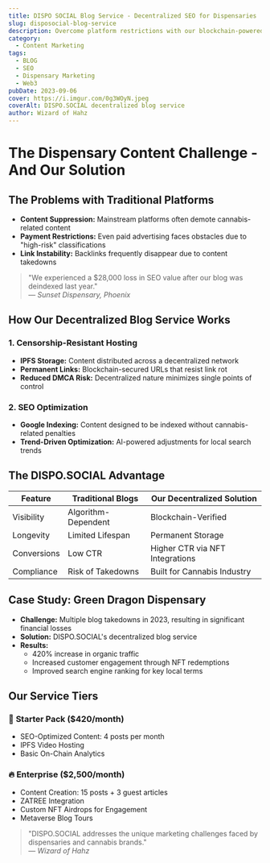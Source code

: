 ```yaml
---
title: DISPO SOCIAL Blog Service - Decentralized SEO for Dispensaries
slug: disposocial-blog-service
description: Overcome platform restrictions with our blockchain-powered blog service – persistent, ranking dispensary content.
category:
  - Content Marketing
tags:
  - BLOG
  - SEO
  - Dispensary Marketing
  - Web3
pubDate: 2023-09-06
cover: https://i.imgur.com/0g3WOyN.jpeg
coverAlt: DISPO.SOCIAL decentralized blog service
author: Wizard of Hahz
---
```


# The Dispensary Content Challenge - And Our Solution

## The Problems with Traditional Platforms

* **Content Suppression:** Mainstream platforms often demote cannabis-related content
* **Payment Restrictions:** Even paid advertising faces obstacles due to "high-risk" classifications
* **Link Instability:** Backlinks frequently disappear due to content takedowns

> "We experienced a $28,000 loss in SEO value after our blog was deindexed last year."  
> — *Sunset Dispensary, Phoenix*

## How Our Decentralized Blog Service Works

### 1. **Censorship-Resistant Hosting**
* **IPFS Storage:** Content distributed across a decentralized network
* **Permanent Links:** Blockchain-secured URLs that resist link rot
* **Reduced DMCA Risk:** Decentralized nature minimizes single points of control

### 2. **SEO Optimization**
* **Google Indexing:** Content designed to be indexed without cannabis-related penalties
* **Trend-Driven Optimization:** AI-powered adjustments for local search trends

## The DISPO.SOCIAL Advantage

| Feature | Traditional Blogs | Our Decentralized Solution |
|---------|------------------|---------------------------|
| Visibility | Algorithm-Dependent | Blockchain-Verified |
| Longevity | Limited Lifespan | Permanent Storage |
| Conversions | Low CTR | Higher CTR via NFT Integrations |
| Compliance | Risk of Takedowns | Built for Cannabis Industry |

## Case Study: Green Dragon Dispensary

* **Challenge:** Multiple blog takedowns in 2023, resulting in significant financial losses
* **Solution:** DISPO.SOCIAL's decentralized blog service
* **Results:**
  * 420% increase in organic traffic
  * Increased customer engagement through NFT redemptions
  * Improved search engine ranking for key local terms

## Our Service Tiers

### 🌿 **Starter Pack** ($420/month)
* SEO-Optimized Content: 4 posts per month
* IPFS Video Hosting
* Basic On-Chain Analytics

### 🔥 **Enterprise** ($2,500/month)
* Content Creation: 15 posts + 3 guest articles
* ZATREE Integration
* Custom NFT Airdrops for Engagement
* Metaverse Blog Tours

> "DISPO.SOCIAL addresses the unique marketing challenges faced by dispensaries and cannabis brands."  
> — *Wizard of Hahz*